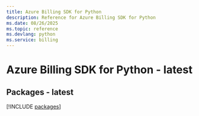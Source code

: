```yaml
---
title: Azure Billing SDK for Python
description: Reference for Azure Billing SDK for Python
ms.date: 08/26/2025
ms.topic: reference
ms.devlang: python
ms.service: billing
---
```

# Azure Billing SDK for Python - latest
## Packages - latest
[!INCLUDE [packages](billing-index.md)]